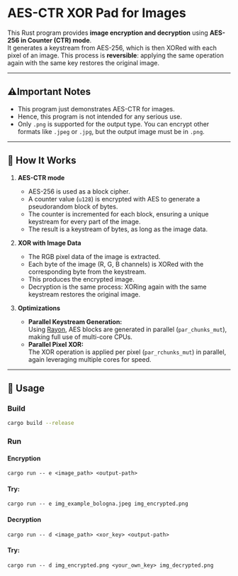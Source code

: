 # AES-CTR XOR Pad for Images

This Rust program provides **image encryption and decryption** using **AES-256 in Counter (CTR) mode**.  
It generates a keystream from AES-256, which is then XORed with each pixel of an image. This process is **reversible**: applying the same operation again with the same key restores the original image.

---
## ⚠️Important Notes
   - This program just demonstrates AES-CTR for images.
   - Hence, this program is not intended for any serious use.
   - Only `.png` is supported for the output type. You can encrypt other formats like `.jpeg` or `.jpg`, but the output image must be in `.png`.
---

## 🔐 How It Works

1. **AES-CTR mode**
    - AES-256 is used as a block cipher.
    - A counter value (`u128`) is encrypted with AES to generate a pseudorandom block of bytes.
    - The counter is incremented for each block, ensuring a unique keystream for every part of the image.
    - The result is a keystream of bytes, as long as the image data.

2. **XOR with Image Data**
    - The RGB pixel data of the image is extracted.
    - Each byte of the image (R, G, B channels) is XORed with the corresponding byte from the keystream.
    - This produces the encrypted image.
    - Decryption is the same process: XORing again with the same keystream restores the original image.

3. **Optimizations**
    - **Parallel Keystream Generation:**  
      Using [Rayon](https://github.com/rayon-rs/rayon), AES blocks are generated in parallel (`par_chunks_mut`), making full use of multi-core CPUs.
    - **Parallel Pixel XOR:**  
      The XOR operation is applied per pixel (`par_rchunks_mut`) in parallel, again leveraging multiple cores for speed.
---

## 🚀 Usage

### Build
```bash
cargo build --release
```
### Run
#### Encryption
```
cargo run -- e <image_path> <output-path>
```
#### Try:
```
cargo run -- e img_example_bologna.jpeg img_encrypted.png
```
#### Decryption
```
cargo run -- d <image_path> <xor_key> <output-path>
```
#### Try:
```
cargo run -- d img_encrypted.png <your_own_key> img_decrypted.png
```